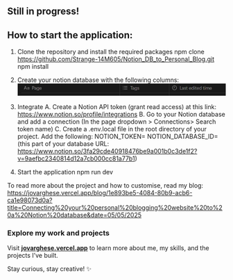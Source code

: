 ## Still in progress!

## How to start the application:
1. Clone the repository and install the required packages
npm clone https://github.com/Strange-14M605/Notion_DB_to_Personal_Blog.git
npm install

2. Create your notion database with the following columns:
![alt text](image.png)

3. Integrate
 A. Create a Notion API token (grant read access) at this link: https://www.notion.so/profile/integrations
 B. Go to your Notion database and add a connection (In the page dropdown > Connections> Search token name)
 C. Create a .env.local file in the root directory of your project. Add the following:
    NOTION_TOKEN=
    NOTION_DATABASE_ID= (this part of your database URL: https://www.notion.so/3fa29cde40918476be9a001b0c3de1f2?v=9aefbc2340814d12a7cb000cc81a77b1)

4. Start the application
npm run dev

To read more about the project and how to customise, read my blog:
https://jovarghese.vercel.app/blog/1e893be5-4084-80b9-acb6-ca1e98073d0a?title=Connecting%20your%20personal%20blogging%20website%20to%20a%20Notion%20database&date=05/05/2025

### Explore my work and projects
Visit **[jovarghese.vercel.app](https://jovarghese.vercel.app/)** to learn more about me, my skills, and the projects I’ve built.  

Stay curious, stay creative! ✨